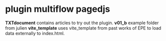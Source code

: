 # plugin multiflow pagedjs

**TXTdocument** contains articles to try out the plugin.
**v01_b** example folder from julien
**vite_template** uses vite_template from past works of EPE to load data externally to index.html.
